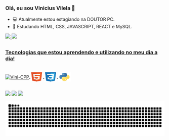 ### Olá, eu sou Vinicius Vilela 👋

- 💻 Atualmente estou estagiando na DOUTOR PC.
- 📖 Estudando HTML, CSS, JAVASCRIPT, REACT e MySQL.

<div style="display: inline-block">
  <a href="https://github.com/viniciusvilelaa">
  <img height="160em" src="https://github-readme-stats.vercel.app/api?username=viniciusvilelaa&show_icons=true&theme=dark&include_all_commits=true&count_private=true"/>
  <img height="160em" src="https://github-readme-stats.vercel.app/api/top-langs/?username=viniciusvilelaa&layout=compact&langs_count=7&theme=dark"/>
</div>

##

 ### Tecnologias que estou aprendendo e utilizando no meu dia a dia!

  <div style="display: inline_block"><br>
  <img align="center" alt="Vini-CPP" height="30" width="40" src="https://cdn.jsdelivr.net/gh/devicons/devicon/icons/cplusplus/cplusplus-original.svg" />
  <img align="center" alt="Vini-HTML" height="30" width="40" src="https://raw.githubusercontent.com/devicons/devicon/master/icons/html5/html5-original.svg">
  <img align="center" alt="Vini-CSS" height="30" width="40" src="https://raw.githubusercontent.com/devicons/devicon/master/icons/css3/css3-original.svg">
  <img align="center" alt="Vini-Python" height="30" width="40" src="https://raw.githubusercontent.com/devicons/devicon/master/icons/python/python-original.svg">
</div>
  
##

  <a href="https://instagram.com/viniciusbvilela" target="_blank"><img src="https://img.shields.io/badge/-Instagram-%23E4405F?style=for-the-badge&logo=instagram&logoColor=white" target="_blank"></a>
 	<a href = "mailto:ninobez1@gmail.com"><img src="https://img.shields.io/badge/-Gmail-%23333?style=for-the-badge&logo=gmail&logoColor=white" target="_blank"></a>
  <a href="https://www.linkedin.com/in/vinicius-vilela-913718230/" target="_blank"><img src="https://img.shields.io/badge/-LinkedIn-%230077B5?style=for-the-badge&logo=linkedin&logoColor=white" target="_blank"></a>
  
  ![Snake animation](https://github.com/ViniciusVilelaa/ViniciusVilelaa/blob/output/github-contribution-grid-snake.svg)
